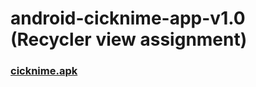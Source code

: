 # android-cicknime-app-v1.0 (Recycler view assignment)
### <a href="https://docs.google.com/uc?export=download&id=1_U2ZWgVx8Hq9zUw1M5zSj6qVkvr2D6DM">cicknime.apk</a>
